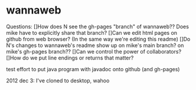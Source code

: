 wannaweb
========
Questions: 
[]How does N see the gh-pages "branch" of wannaweb?? Does mike have to explicitly share that branch?
[]Can we edit html pages on github from web browser? (In the same way we're editing this readme)
[]Do N's changes to wannaweb's readme show up on mike's main branch? on mike's gh-pages branch??
[]Can we control the power of collaborators?
[]How do we put line endings or returns that matter?

test effort to put java program with javadoc onto github (and gh-pages)

2012 dec 3: I've cloned to desktop, wahoo